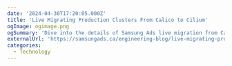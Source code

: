 ```yaml
---
date: '2024-04-30T17:20:05.000Z'
title: 'Live Migrating Production Clusters From Calico to Cilium'
ogImage: ogimage.png
ogSummary: 'Dive into the details of Samsung Ads live migration from Calico to Cilium in their Kubernetes clusters'
externalUrl: 'https://samsungads.ca/engineering-blog/live-migrating-production-clusters-from-calico-to-cilium/'
categories:
  - Technology
---
```

